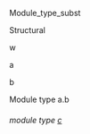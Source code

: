Module_type_subst

Structural

w

a

b

Module type a.b

<a id="module-type-c"></a>

###### module type [c](Module_type_subst.Structural.module-type-w.module-type-a.module-type-b.module-type-c.md)